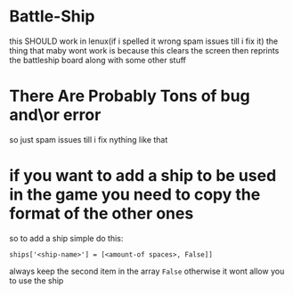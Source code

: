 # Battle-Ship
this SHOULD work in lenux(if i spelled it wrong spam issues till i fix it) the thing that maby wont work is because this clears the screen then reprints the battleship board along with some other stuff
# There Are Probably Tons of bug and\or error 
so just spam issues till i fix nything like that
# if you want to add a ship to be used in the game you need to copy the format of the other ones

so to add a ship simple do this:
```
ships['<ship-name>'] = [<amount-of spaces>, False]]
```
always keep the second item in the array `False` otherwise it wont allow you to use the ship

